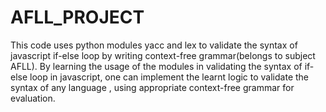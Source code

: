 # AFLL_PROJECT
This code uses python modules yacc and lex to validate the syntax of javascript if-else loop by writing context-free grammar(belongs to subject AFLL).
By learning the usage of the modules in validating the syntax of if-else loop in javascript, one can implement the learnt logic to validate the syntax of any language ,
using appropriate context-free grammar for evaluation.
